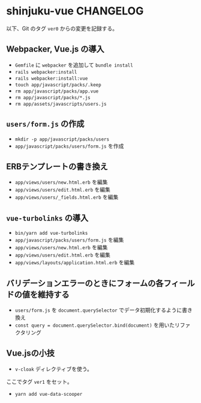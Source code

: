 shinjuku-vue CHANGELOG
======================

以下、Git のタグ `ver0` からの変更を記録する。

## Webpacker, Vue.js の導入

* `Gemfile` に `webpacker` を追加して `bundle install`
* `rails webpacker:install`
* `rails webpacker:install:vue`
* `touch app/javascript/packs/.keep`
* `rm app/javascript/packs/app.vue`
* `rm app/javascript/packs/*.js`
* `rm app/assets/javascripts/users.js`

## `users/form.js` の作成

* `mkdir -p app/javascript/packs/users`
* `app/javascript/packs/users/form.js` を作成

## ERBテンプレートの書き換え

* `app/views/users/new.html.erb` を編集
* `app/views/users/edit.html.erb` を編集
* `app/views/users/_fields.html.erb` を編集

## `vue-turbolinks` の導入

* `bin/yarn add vue-turbolinks`
* `app/javascript/packs/users/form.js` を編集
* `app/views/users/new.html.erb` を編集
* `app/views/users/edit.html.erb` を編集
* `app/views/layouts/application.html.erb` を編集

## バリデーションエラーのときにフォームの各フィールドの値を維持する

* `users/form.js` を `document.querySelector` でデータ初期化するように書き換え
* `const query = document.querySelector.bind(document)` を用いたリファクタリング

## Vue.jsの小技

* `v-cloak` ディレクティブを使う。

ここでタグ `ver1` をセット。

* `yarn add vue-data-scooper`

